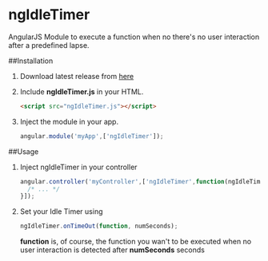# ngIdleTimer
AngularJS Module to execute a function when no there's no user interaction after a predefined lapse.

##Installation
1. Download latest release from [here](https://github.com/nico-val/ngIdleTimer/releases/latest)

2. Include **ngIdleTimer.js** in your HTML. 

    ```html
    <script src="ngIdleTimer.js"></script>
    ```

3. Inject the module in your app.

    ```javascript
    angular.module('myApp',['ngIdleTimer']);
    ```

##Usage
1. Inject ngIdleTimer in your controller
    ```javascript
    angular.controller('myController',['ngIdleTimer',function(ngIdleTimer){
      /* ... */
    }]);
    ```
    
2. Set your Idle Timer using
    ```javascript
    ngIdleTimer.onTimeOut(function, numSeconds);
    ```
    **function** is, of course, the function you wan't to be executed when no user interaction is detected after **numSeconds** seconds

